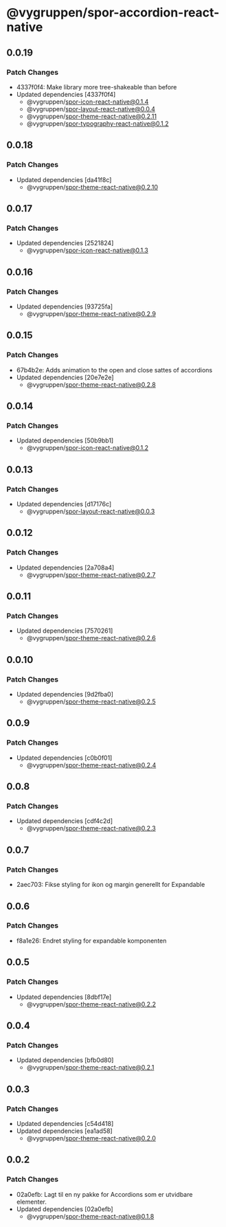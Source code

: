 # @vygruppen/spor-accordion-react-native

## 0.0.19

### Patch Changes

- 4337f0f4: Make library more tree-shakeable than before
- Updated dependencies [4337f0f4]
  - @vygruppen/spor-icon-react-native@0.1.4
  - @vygruppen/spor-layout-react-native@0.0.4
  - @vygruppen/spor-theme-react-native@0.2.11
  - @vygruppen/spor-typography-react-native@0.1.2

## 0.0.18

### Patch Changes

- Updated dependencies [da41f8c]
  - @vygruppen/spor-theme-react-native@0.2.10

## 0.0.17

### Patch Changes

- Updated dependencies [2521824]
  - @vygruppen/spor-icon-react-native@0.1.3

## 0.0.16

### Patch Changes

- Updated dependencies [93725fa]
  - @vygruppen/spor-theme-react-native@0.2.9

## 0.0.15

### Patch Changes

- 67b4b2e: Adds animation to the open and close sattes of accordions
- Updated dependencies [20e7e2e]
  - @vygruppen/spor-theme-react-native@0.2.8

## 0.0.14

### Patch Changes

- Updated dependencies [50b9bb1]
  - @vygruppen/spor-icon-react-native@0.1.2

## 0.0.13

### Patch Changes

- Updated dependencies [d17176c]
  - @vygruppen/spor-layout-react-native@0.0.3

## 0.0.12

### Patch Changes

- Updated dependencies [2a708a4]
  - @vygruppen/spor-theme-react-native@0.2.7

## 0.0.11

### Patch Changes

- Updated dependencies [7570261]
  - @vygruppen/spor-theme-react-native@0.2.6

## 0.0.10

### Patch Changes

- Updated dependencies [9d2fba0]
  - @vygruppen/spor-theme-react-native@0.2.5

## 0.0.9

### Patch Changes

- Updated dependencies [c0b0f01]
  - @vygruppen/spor-theme-react-native@0.2.4

## 0.0.8

### Patch Changes

- Updated dependencies [cdf4c2d]
  - @vygruppen/spor-theme-react-native@0.2.3

## 0.0.7

### Patch Changes

- 2aec703: Fikse styling for ikon og margin generellt for Expandable

## 0.0.6

### Patch Changes

- f8a1e26: Endret styling for expandable komponenten

## 0.0.5

### Patch Changes

- Updated dependencies [8dbf17e]
  - @vygruppen/spor-theme-react-native@0.2.2

## 0.0.4

### Patch Changes

- Updated dependencies [bfb0d80]
  - @vygruppen/spor-theme-react-native@0.2.1

## 0.0.3

### Patch Changes

- Updated dependencies [c54d418]
- Updated dependencies [ea1ad58]
  - @vygruppen/spor-theme-react-native@0.2.0

## 0.0.2

### Patch Changes

- 02a0efb: Lagt til en ny pakke for Accordions som er utvidbare elementer.
- Updated dependencies [02a0efb]
  - @vygruppen/spor-theme-react-native@0.1.8
